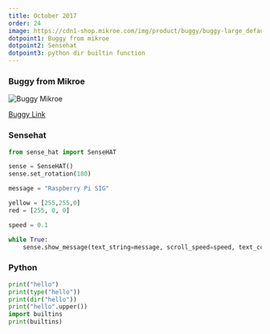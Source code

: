 ```yaml
---
title: October 2017
order: 24
image: https://cdn1-shop.mikroe.com/img/product/buggy/buggy-large_default-12x.jpg
dotpoint1: Buggy from mikroe
dotpoint2: Sensehat
dotpoint3: python dir builtin function
---
```

### Buggy from Mikroe
![Buggy Mikroe](https://shop.mikroe.com/img/cms/tech_spec_1.jpg)

[Buggy Link](https://shop.mikroe.com/buggy)

### Sensehat

```py
from sense_hat import SenseHAT

sense = SenseHAT()
sense.set_rotation(180)

message = "Raspberry Pi SIG"

yellow = [255,255,0]
red = [255, 0, 0]

speed = 0.1

while True:
    sense.show_message(text_string=message, scroll_speed=speed, text_color=yellow, back_color=red)

```

### Python 
```py
print("hello")
print(type("hello"))
print(dir("hello"))
print("hello".upper())
import builtins
print(builtins)
```


